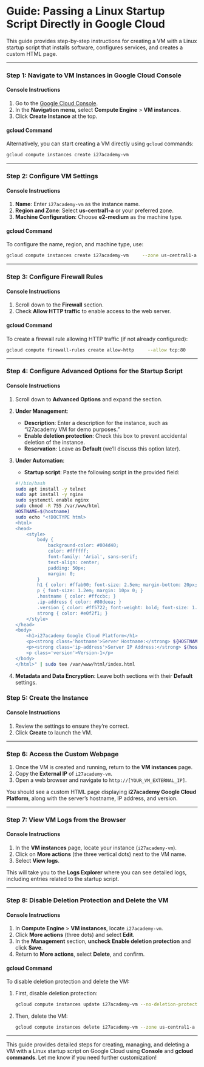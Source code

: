 
# Guide: Passing a Linux Startup Script Directly in Google Cloud

This guide provides step-by-step instructions for creating a VM with a Linux startup script that installs software, configures services, and creates a custom HTML page.

---

### Step 1: Navigate to VM Instances in Google Cloud Console

#### Console Instructions
1. Go to the [Google Cloud Console](https://console.cloud.google.com/).
2. In the **Navigation menu**, select **Compute Engine** > **VM instances**.
3. Click **Create Instance** at the top.

#### gcloud Command
Alternatively, you can start creating a VM directly using `gcloud` commands:

```bash
gcloud compute instances create i27academy-vm
```

---

### Step 2: Configure VM Settings

#### Console Instructions
1. **Name**: Enter `i27academy-vm` as the instance name.
2. **Region and Zone**: Select **us-central1-a** or your preferred zone.
3. **Machine Configuration**: Choose **e2-medium** as the machine type.

#### gcloud Command
To configure the name, region, and machine type, use:

```bash
gcloud compute instances create i27academy-vm     --zone us-central1-a     --machine-type=e2-medium
```

---

### Step 3: Configure Firewall Rules

#### Console Instructions
1. Scroll down to the **Firewall** section.
2. Check **Allow HTTP traffic** to enable access to the web server.

#### gcloud Command
To create a firewall rule allowing HTTP traffic (if not already configured):

```bash
gcloud compute firewall-rules create allow-http     --allow tcp:80     --target-tags=http-server
```

---

### Step 4: Configure Advanced Options for the Startup Script

#### Console Instructions

1. Scroll down to **Advanced Options** and expand the section.

2. **Under Management**:
   - **Description**: Enter a description for the instance, such as “i27academy VM for demo purposes.”
   - **Enable deletion protection**: Check this box to prevent accidental deletion of the instance.
   - **Reservation**: Leave as **Default** (we’ll discuss this option later).

3. **Under Automation**:
   - **Startup script**: Paste the following script in the provided field:

    ```bash
    #!/bin/bash
    sudo apt install -y telnet
    sudo apt install -y nginx
    sudo systemctl enable nginx
    sudo chmod -R 755 /var/www/html
    HOSTNAME=$(hostname)
    sudo echo "<!DOCTYPE html>
    <html>
    <head>
        <style>
            body {
                background-color: #004d40;
                color: #ffffff;
                font-family: 'Arial', sans-serif;
                text-align: center;
                padding: 50px;
                margin: 0;
            }
            h1 { color: #ffab00; font-size: 2.5em; margin-bottom: 20px; }
            p { font-size: 1.2em; margin: 10px 0; }
            .hostname { color: #ffccbc; }
            .ip-address { color: #80deea; }
            .version { color: #ff5722; font-weight: bold; font-size: 1.5em; margin-top: 30px; }
            strong { color: #e0f2f1; }
        </style>
    </head>
    <body>
        <h1>i27academy Google Cloud Platform</h1>
        <p><strong class='hostname'>Server Hostname:</strong> ${HOSTNAME}</p>
        <p><strong class='ip-address'>Server IP Address:</strong> $(hostname -I)</p>
        <p class='version'>Version-1</p>
    </body>
    </html>" | sudo tee /var/www/html/index.html
    ```

4. **Metadata and Data Encryption**: Leave both sections with their **Default** settings.


### Step 5: Create the Instance

#### Console Instructions
1. Review the settings to ensure they’re correct.
2. Click **Create** to launch the VM.

---

### Step 6: Access the Custom Webpage

1. Once the VM is created and running, return to the **VM instances** page.
2. Copy the **External IP** of `i27academy-vm`.
3. Open a web browser and navigate to `http://[YOUR_VM_EXTERNAL_IP]`.

You should see a custom HTML page displaying **i27academy Google Cloud Platform**, along with the server’s hostname, IP address, and version.

---

### Step 7: View VM Logs from the Browser

#### Console Instructions
1. In the **VM instances** page, locate your instance (`i27academy-vm`).
2. Click on **More actions** (the three vertical dots) next to the VM name.
3. Select **View logs**.

This will take you to the **Logs Explorer** where you can see detailed logs, including entries related to the startup script.

---

### Step 8: Disable Deletion Protection and Delete the VM

#### Console Instructions

1. In **Compute Engine** > **VM instances**, locate `i27academy-vm`.
2. Click **More actions** (three dots) and select **Edit**.
3. In the **Management** section, **uncheck** **Enable deletion protection** and click **Save**.
4. Return to **More actions**, select **Delete**, and confirm.

#### gcloud Command
To disable deletion protection and delete the VM:

1. First, disable deletion protection:

    ```bash
    gcloud compute instances update i27academy-vm --no-deletion-protection --zone us-central1-a
    ```

2. Then, delete the VM:

    ```bash
    gcloud compute instances delete i27academy-vm --zone us-central1-a
    ```

---

This guide provides detailed steps for creating, managing, and deleting a VM with a Linux startup script on Google Cloud using **Console** and **gcloud commands**. Let me know if you need further customization!
